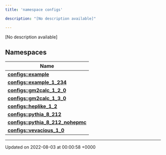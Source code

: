 ```yaml
---
title: 'namespace configs'

description: "[No description available]"

---
```







[No description available]

## Namespaces

| Name           |
| -------------- |
| **[configs::example](/documentation/code/darkbit_development/namespaces/namespaceconfigs_1_1example/)**  |
| **[configs::example_1_234](/documentation/code/darkbit_development/namespaces/namespaceconfigs_1_1example__1__234/)**  |
| **[configs::gm2calc_1_2_0](/documentation/code/darkbit_development/namespaces/namespaceconfigs_1_1gm2calc__1__2__0/)**  |
| **[configs::gm2calc_1_3_0](/documentation/code/darkbit_development/namespaces/namespaceconfigs_1_1gm2calc__1__3__0/)**  |
| **[configs::heplike_1_2](/documentation/code/darkbit_development/namespaces/namespaceconfigs_1_1heplike__1__2/)**  |
| **[configs::pythia_8_212](/documentation/code/darkbit_development/namespaces/namespaceconfigs_1_1pythia__8__212/)**  |
| **[configs::pythia_8_212_nohepmc](/documentation/code/darkbit_development/namespaces/namespaceconfigs_1_1pythia__8__212__nohepmc/)**  |
| **[configs::vevacious_1_0](/documentation/code/darkbit_development/namespaces/namespaceconfigs_1_1vevacious__1__0/)**  |






-------------------------------

Updated on 2022-08-03 at 00:00:58 +0000